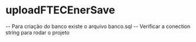 # uploadFTECEnerSave
-- Para criação do banco existe o arquivo banco.sql
-- Verificar a conection string para rodar o projeto


